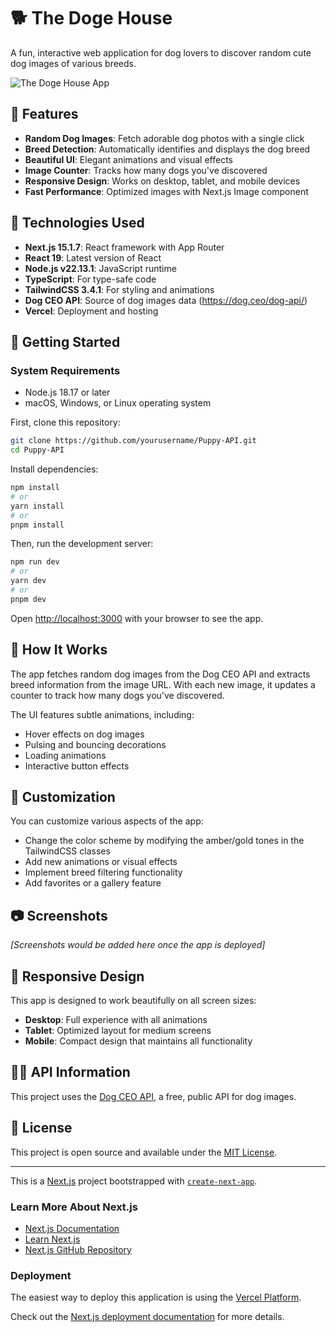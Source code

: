 # 🐕 The Doge House

A fun, interactive web application for dog lovers to discover random cute dog images of various breeds.

![The Doge House App](https://dog.ceo/img/dog-api-logo.svg)

## 🦴 Features

- **Random Dog Images**: Fetch adorable dog photos with a single click
- **Breed Detection**: Automatically identifies and displays the dog breed
- **Beautiful UI**: Elegant animations and visual effects
- **Image Counter**: Tracks how many dogs you've discovered
- **Responsive Design**: Works on desktop, tablet, and mobile devices
- **Fast Performance**: Optimized images with Next.js Image component

## 🐾 Technologies Used

- **Next.js 15.1.7**: React framework with App Router
- **React 19**: Latest version of React
- **Node.js v22.13.1**: JavaScript runtime
- **TypeScript**: For type-safe code
- **TailwindCSS 3.4.1**: For styling and animations
- **Dog CEO API**: Source of dog images data (https://dog.ceo/dog-api/)
- **Vercel**: Deployment and hosting

## 🐶 Getting Started

### System Requirements

- Node.js 18.17 or later
- macOS, Windows, or Linux operating system

First, clone this repository:

```bash
git clone https://github.com/yourusername/Puppy-API.git
cd Puppy-API
```

Install dependencies:

```bash
npm install
# or
yarn install
# or
pnpm install
```

Then, run the development server:

```bash
npm run dev
# or
yarn dev
# or
pnpm dev
```

Open [http://localhost:3000](http://localhost:3000) with your browser to see the app.

## 🦮 How It Works

The app fetches random dog images from the Dog CEO API and extracts breed information from the image URL. With each new image, it updates a counter to track how many dogs you've discovered.

The UI features subtle animations, including:
- Hover effects on dog images
- Pulsing and bouncing decorations
- Loading animations
- Interactive button effects

## 🐩 Customization

You can customize various aspects of the app:

- Change the color scheme by modifying the amber/gold tones in the TailwindCSS classes
- Add new animations or visual effects
- Implement breed filtering functionality
- Add favorites or a gallery feature

## 📷 Screenshots

*[Screenshots would be added here once the app is deployed]*

## 📱 Responsive Design

This app is designed to work beautifully on all screen sizes:
- **Desktop**: Full experience with all animations
- **Tablet**: Optimized layout for medium screens
- **Mobile**: Compact design that maintains all functionality

## 🐕‍🦺 API Information

This project uses the [Dog CEO API](https://dog.ceo/dog-api/), a free, public API for dog images.

## 🦴 License

This project is open source and available under the [MIT License](LICENSE).

---

This is a [Next.js](https://nextjs.org) project bootstrapped with [`create-next-app`](https://nextjs.org/docs/app/api-reference/cli/create-next-app).

### Learn More About Next.js

- [Next.js Documentation](https://nextjs.org/docs)
- [Learn Next.js](https://nextjs.org/learn)
- [Next.js GitHub Repository](https://github.com/vercel/next.js)

### Deployment

The easiest way to deploy this application is using the [Vercel Platform](https://vercel.com/new).

Check out the [Next.js deployment documentation](https://nextjs.org/docs/app/building-your-application/deploying) for more details.
